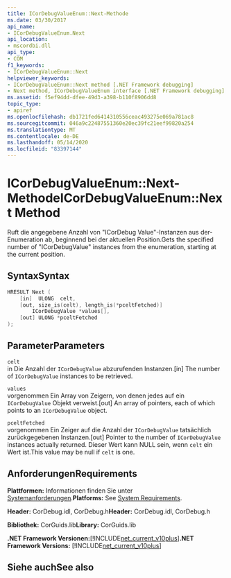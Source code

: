 ```yaml
---
title: ICorDebugValueEnum::Next-Methode
ms.date: 03/30/2017
api_name:
- ICorDebugValueEnum.Next
api_location:
- mscordbi.dll
api_type:
- COM
f1_keywords:
- ICorDebugValueEnum::Next
helpviewer_keywords:
- ICorDebugValueEnum::Next method [.NET Framework debugging]
- Next method, ICorDebugValueEnum interface [.NET Framework debugging]
ms.assetid: f5ef94dd-dfee-49d3-a398-b110f8906dd8
topic_type:
- apiref
ms.openlocfilehash: db1721fed6414310556ceac493275e069a781ac8
ms.sourcegitcommit: 046a9c22487551360e20ec39fc21eef99820a254
ms.translationtype: MT
ms.contentlocale: de-DE
ms.lasthandoff: 05/14/2020
ms.locfileid: "83397144"
---
```

# <a name="icordebugvalueenumnext-method"></a><span data-ttu-id="cf062-102">ICorDebugValueEnum::Next-Methode</span><span class="sxs-lookup"><span data-stu-id="cf062-102">ICorDebugValueEnum::Next Method</span></span>
<span data-ttu-id="cf062-103">Ruft die angegebene Anzahl von "ICorDebug Value"-Instanzen aus der-Enumeration ab, beginnend bei der aktuellen Position.</span><span class="sxs-lookup"><span data-stu-id="cf062-103">Gets the specified number of "ICorDebugValue" instances from the enumeration, starting at the current position.</span></span>  
  
## <a name="syntax"></a><span data-ttu-id="cf062-104">Syntax</span><span class="sxs-lookup"><span data-stu-id="cf062-104">Syntax</span></span>  
  
```cpp  
HRESULT Next (  
    [in]  ULONG  celt,  
    [out, size_is(celt), length_is(*pceltFetched)]  
        ICorDebugValue *values[],  
    [out] ULONG *pceltFetched  
);  
```  
  
## <a name="parameters"></a><span data-ttu-id="cf062-105">Parameter</span><span class="sxs-lookup"><span data-stu-id="cf062-105">Parameters</span></span>  
 `celt`  
 <span data-ttu-id="cf062-106">in Die Anzahl der `ICorDebugValue` abzurufenden Instanzen.</span><span class="sxs-lookup"><span data-stu-id="cf062-106">[in] The number of `ICorDebugValue` instances to be retrieved.</span></span>  
  
 `values`  
 <span data-ttu-id="cf062-107">vorgenommen Ein Array von Zeigern, von denen jedes auf ein `ICorDebugValue` Objekt verweist.</span><span class="sxs-lookup"><span data-stu-id="cf062-107">[out] An array of pointers, each of which points to an `ICorDebugValue` object.</span></span>  
  
 `pceltFetched`  
 <span data-ttu-id="cf062-108">vorgenommen Ein Zeiger auf die Anzahl der `ICorDebugValue` tatsächlich zurückgegebenen Instanzen.</span><span class="sxs-lookup"><span data-stu-id="cf062-108">[out] Pointer to the number of `ICorDebugValue` instances actually returned.</span></span> <span data-ttu-id="cf062-109">Dieser Wert kann NULL sein, wenn `celt` ein Wert ist.</span><span class="sxs-lookup"><span data-stu-id="cf062-109">This value may be null if `celt` is one.</span></span>  
  
## <a name="requirements"></a><span data-ttu-id="cf062-110">Anforderungen</span><span class="sxs-lookup"><span data-stu-id="cf062-110">Requirements</span></span>  
 <span data-ttu-id="cf062-111">**Plattformen:** Informationen finden Sie unter [Systemanforderungen](../../get-started/system-requirements.md).</span><span class="sxs-lookup"><span data-stu-id="cf062-111">**Platforms:** See [System Requirements](../../get-started/system-requirements.md).</span></span>  
  
 <span data-ttu-id="cf062-112">**Header:** CorDebug.idl, CorDebug.h</span><span class="sxs-lookup"><span data-stu-id="cf062-112">**Header:** CorDebug.idl, CorDebug.h</span></span>  
  
 <span data-ttu-id="cf062-113">**Bibliothek:** CorGuids.lib</span><span class="sxs-lookup"><span data-stu-id="cf062-113">**Library:** CorGuids.lib</span></span>  
  
 <span data-ttu-id="cf062-114">**.NET Framework Versionen:**[!INCLUDE[net_current_v10plus](../../../../includes/net-current-v10plus-md.md)]</span><span class="sxs-lookup"><span data-stu-id="cf062-114">**.NET Framework Versions:** [!INCLUDE[net_current_v10plus](../../../../includes/net-current-v10plus-md.md)]</span></span>  
  
## <a name="see-also"></a><span data-ttu-id="cf062-115">Siehe auch</span><span class="sxs-lookup"><span data-stu-id="cf062-115">See also</span></span>

